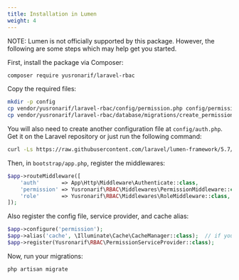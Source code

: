 ```yaml
---
title: Installation in Lumen
weight: 4
---
```


NOTE: Lumen is not officially supported by this package. However, the following are some steps which may help get you started.

First, install the package via Composer:

``` bash
composer require yusronarif/laravel-rbac
```

Copy the required files:

```bash
mkdir -p config
cp vendor/yusronarif/laravel-rbac/config/permission.php config/permission.php
cp vendor/yusronarif/laravel-rbac/database/migrations/create_permission_tables.php.stub database/migrations/2018_01_01_000000_create_permission_tables.php
```

You will also need to create another configuration file at `config/auth.php`. Get it on the Laravel repository or just run the following command:

```bash
curl -Ls https://raw.githubusercontent.com/laravel/lumen-framework/5.7/config/auth.php -o config/auth.php
```

Then, in `bootstrap/app.php`, register the middlewares:

```php
$app->routeMiddleware([
    'auth'       => App\Http\Middleware\Authenticate::class,
    'permission' => Yusronarif\RBAC\Middlewares\PermissionMiddleware::class,
    'role'       => Yusronarif\RBAC\Middlewares\RoleMiddleware::class,
]);
```

Also register the config file, service provider, and cache alias:

```php
$app->configure('permission');
$app->alias('cache', \Illuminate\Cache\CacheManager::class);  // if you don't have this already
$app->register(Yusronarif\RBAC\PermissionServiceProvider::class);
```

Now, run your migrations:

```bash
php artisan migrate
```
